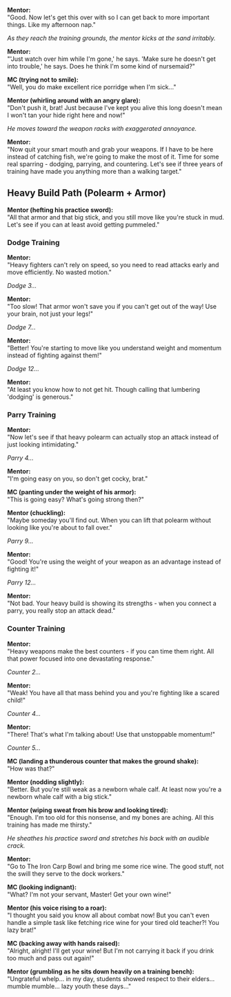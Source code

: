 **Mentor:**  
"Good. Now let's get this over with so I can get back to more important things. Like my afternoon nap."

_As they reach the training grounds, the mentor kicks at the sand irritably._

**Mentor:**  
"'Just watch over him while I'm gone,' he says. 'Make sure he doesn't get into trouble,' he says. Does he think I'm some kind of nursemaid?"

**MC (trying not to smile):**  
"Well, you do make excellent rice porridge when I'm sick..."

**Mentor (whirling around with an angry glare):**  
"Don't push it, brat! Just because I've kept you alive this long doesn't mean I won't tan your hide right here and now!"

_He moves toward the weapon racks with exaggerated annoyance._

**Mentor:**  
"Now quit your smart mouth and grab your weapons. If I have to be here instead of catching fish, we're going to make the most of it. Time for some real sparring - dodging, parrying, and countering. Let's see if three years of training have made you anything more than a walking target."

## **Heavy Build Path (Polearm + Armor)**

**Mentor (hefting his practice sword):**  
"All that armor and that big stick, and you still move like you're stuck in mud. Let's see if you can at least avoid getting pummeled."

### **Dodge Training**

**Mentor:**  
"Heavy fighters can't rely on speed, so you need to read attacks early and move efficiently. No wasted motion."

_Dodge 3..._

**Mentor:**  
"Too slow! That armor won't save you if you can't get out of the way! Use your brain, not just your legs!"

_Dodge 7..._

**Mentor:**  
"Better! You're starting to move like you understand weight and momentum instead of fighting against them!"

_Dodge 12..._

**Mentor:**  
"At least you know how to not get hit. Though calling that lumbering 'dodging' is generous."

### **Parry Training**

**Mentor:**  
"Now let's see if that heavy polearm can actually stop an attack instead of just looking intimidating."

_Parry 4..._

**Mentor:**  
"I'm going easy on you, so don't get cocky, brat."

**MC (panting under the weight of his armor):**  
"This is going easy? What's going strong then?"

**Mentor (chuckling):**  
"Maybe someday you'll find out. When you can lift that polearm without looking like you're about to fall over."

_Parry 9..._

**Mentor:**  
"Good! You're using the weight of your weapon as an advantage instead of fighting it!"

_Parry 12..._

**Mentor:**  
"Not bad. Your heavy build is showing its strengths - when you connect a parry, you really stop an attack dead."

### **Counter Training**

**Mentor:**  
"Heavy weapons make the best counters - if you can time them right. All that power focused into one devastating response."

_Counter 2..._

**Mentor:**  
"Weak! You have all that mass behind you and you're fighting like a scared child!"

_Counter 4..._

**Mentor:**  
"There! That's what I'm talking about! Use that unstoppable momentum!"

_Counter 5..._

**MC (landing a thunderous counter that makes the ground shake):**  
"How was that?"

**Mentor (nodding slightly):**  
"Better. But you're still weak as a newborn whale calf. At least now you're a newborn whale calf with a big stick."

**Mentor (wiping sweat from his brow and looking tired):**  
"Enough. I'm too old for this nonsense, and my bones are aching. All this training has made me thirsty."

_He sheathes his practice sword and stretches his back with an audible crack._

**Mentor:**  
"Go to The Iron Carp Bowl and bring me some rice wine. The good stuff, not the swill they serve to the dock workers."

**MC (looking indignant):**  
"What? I'm not your servant, Master! Get your own wine!"

**Mentor (his voice rising to a roar):**  
"I thought you said you know all about combat now! But you can't even handle a simple task like fetching rice wine for your tired old teacher?! You lazy brat!"

**MC (backing away with hands raised):**  
"Alright, alright! I'll get your wine! But I'm not carrying it back if you drink too much and pass out again!"

**Mentor (grumbling as he sits down heavily on a training bench):**  
"Ungrateful whelp... in my day, students showed respect to their elders... mumble mumble... lazy youth these days..."